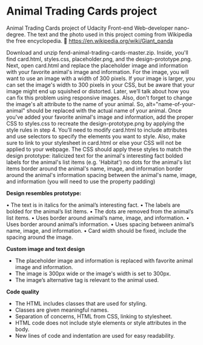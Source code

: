 # Animal Trading Cards project
Animal Trading Cards project of Udacity Front-end Web-developer nano-degree. The text and the photo used in this project coming from Wikipedia the free encyclopedia. :bear: https://en.wikipedia.org/wiki/Giant_panda

Download and unzip fend-animal-trading-cards-master.zip. Inside, you'll find card.html, styles.css, placeholder.png, and the design-prototype.png.
Next, open card.html and replace the placeholder image and information with your favorite animal's image and information. For the image, you will want to use an image with a width of 300 pixels. If your image is larger, you can set the image's width to 300 pixels in your CSS, but be aware that your image might end up squished or distorted. Later, we’ll talk about how you can fix this problem using responsive images. Also, don't forget to change the image's alt attribute to the name of your animal. So, alt="name-of-your-animal" should be replaced with the actual name of your animal.
Once you've added your favorite animal's image and information, add the proper CSS to styles.css to recreate the design-prototype.png by applying the style rules in step 4. You’ll need to modify card.html to include attributes and use selectors to specify the elements you want to style. Also, make sure to link to your stylesheet in card.html or else your CSS will not be applied to your webpage.
The CSS should apply these styles to match the design prototype:
italicized text for the animal's interesting fact
bolded labels for the animal's list items (e.g. 'Habitat')
no dots for the animal's list items
border around the animal's name, image, and information
border around the animal's information
spacing between the animal's name, image, and information (you will need to use the property padding)

__Design resembles prototype:__

 • The text is in italics for the animal’s interesting fact. 
 • The labels are bolded for the animal’s list items. 
 • The dots are removed from the animal’s list items. 
 • Uses border around animal’s name, image, and information. 
 • Uses border around animal’s information. 
 • Uses spacing between animal’s name, image, and information. 
 • Card width should be fixed, include the spacing around the image. 

__Custom image and text design__
- The placeholder image and information is replaced with favorite animal image and information.
- The image is 300px wide or the image's width is set to 300px.
- The image’s alternative tag is relevant to the animal used.

__Code quality__
- The HTML includes classes that are used for styling.
- Classes are given meaningful names.
- Separation of concerns, HTML from CSS, linking to stylesheet.
- HTML code does not include style elements or style attributes in the body.
- New lines of code and indentation are used for easy readability.
